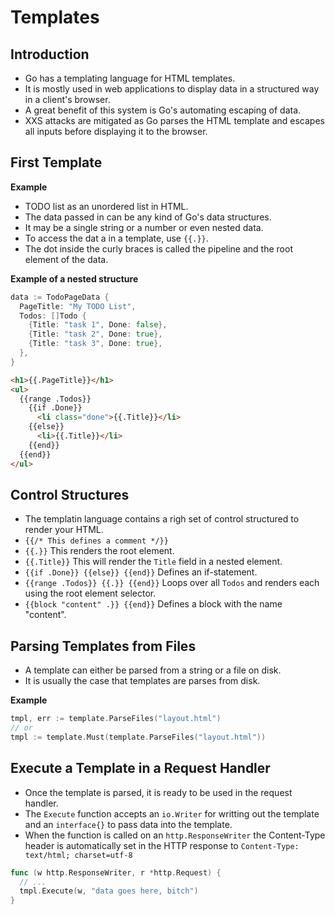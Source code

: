 # Templates

## Introduction

- Go has a templating language for HTML templates.
- It is mostly used in web applications to display data in a structured way in a client's browser.
- A great benefit of this system is Go's automating escaping of data.
- XXS attacks are mitigated as Go parses the HTML template and escapes all inputs before displaying it to the browser.

## First Template

**Example**
- TODO list as an unordered list in HTML.
- The data passed in can be any kind of Go's data structures.
- It may be a single string or a number or even nested data.
- To access the dat a in a template, use `{{.}}`.
- The dot inside the curly braces is called the pipeline and the root element of the data.

**Example of a nested structure**
```go
data := TodoPageData {
  PageTitle: "My TODO List",
  Todos: []Todo {
    {Title: "task 1", Done: false},
    {Title: "task 2", Done: true},
    {Title: "task 3", Done: true},
  },
}
```

```html
<h1>{{.PageTitle}}</h1>
<ul>
  {{range .Todos}}
    {{if .Done}}
      <li class="done">{{.Title}}</li>
    {{else}}
      <li>{{.Title}}</li>
    {{end}}
  {{end}}
</ul>
```

## Control Structures

- The templatin language contains a righ set of control structured to render your HTML.
- `{{/* This defines a comment */}}`
- `{{.}}` This renders the root element.
- `{{.Title}}` This will render the `Title` field in a nested element.
- `{{if .Done}} {{else}} {{end}}` Defines an if-statement.
- `{{range .Todos}} {{.}} {{end}}` Loops over all `Todos` and renders each using the root element selector.
- `{{block "content" .}} {{end}}` Defines a block with the name "content".

## Parsing Templates from Files

- A template can either be parsed from a string or a file on disk.
- It is usually the case that templates are parses from disk.

**Example**
```go
tmpl, err := template.ParseFiles("layout.html")
// or
tmpl := template.Must(template.ParseFiles("layout.html"))
```

## Execute a Template in a Request Handler
- Once the template is parsed, it is ready to be used in the request handler.
- The `Execute` function accepts an `io.Writer` for writting out the template and an `interface{}` to pass data into the template.
- When the function is called on an `http.ResponseWriter` the Content-Type header is automatically set in the HTTP response to `Content-Type: text/html; charset=utf-8`

```go
func (w http.ResponseWriter, r *http.Request) {
  // ...
  tmpl.Execute(w, "data goes here, bitch")
}
```



